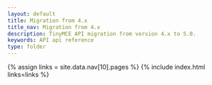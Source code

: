 ```yaml
---
layout: default
title: Migration from 4.x
title_nav: Migration from 4.x
description: TinyMCE API migration from version 4.x to 5.0.
keywords: API api reference
type: folder
---
```


{% assign links = site.data.nav[10].pages %}
{% include index.html links=links %}
